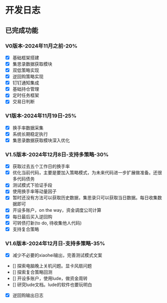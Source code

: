 # 开发日志

## 已完成功能

### V0版本-2024年11月之前-20%
- [x] 基础框架搭建
- [x] 集思录数据获取模块
- [x] 双低策略实现
- [x] 逆回购策略实现
- [x] 钉钉通知集成
- [x] 基础持仓管理
- [x] 定时任务框架
- [x] 交易日判断

### V1版本-2024年11月19日-25%
- [x] 换手率数据采集
- [x] 系统长期稳定执行
- [x] 集思录数据获取模块深入优化

### V1.5版本-2024年12月8日-支持多策略-30%
- [X] 获取过去五个工作日的换手率
- [X] 优化当前代码，主要是要加入策略模式，为未来代码进一步扩展做准备。还很多代码债务
- [X] 测试模式下验证手段
- [X] 使用换手率等动量因子
- [X] 暂时还没有方法可以获取历史数据，集思录只可以获取当日数据。每日收集数据即可
- [X] 开设多账户，on the way，资金调度公司计算
- [X] 每日最后买入逆回购
- [X] 可转债打新(to do, 待收集他人代码)
- [X] 支持复合策略

### V1.6版本-2024年12月日-支持多策略-35%
- [X] 减少不必要的xiaohei输出，完善测试模式文案
- [] 探索电脑晚上关机问题。显卡风扇问题
- [] 探索复合策略回测
- [] 开设多账户，使用lude，做资金周转
- [] 研究lude文档。lude的软件也要玩明白
- [X] 逆回购输出日志